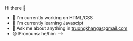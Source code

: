  Hi there 👋
- 🔭 I’m currently working on HTML/CSS
- 🌱 I’m currently learning Javascipt
- 💬 Ask me about anything in truongkhanga@gmail.com
- 😄 Pronouns: he/him
-->
